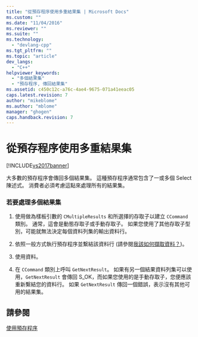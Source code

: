 ```yaml
---
title: "從預存程序使用多重結果集 | Microsoft Docs"
ms.custom: ""
ms.date: "11/04/2016"
ms.reviewer: ""
ms.suite: ""
ms.technology: 
  - "devlang-cpp"
ms.tgt_pltfrm: ""
ms.topic: "article"
dev_langs: 
  - "C++"
helpviewer_keywords: 
  - "多個結果集"
  - "預存程序, 傳回結果集"
ms.assetid: c450c12c-a76c-4ae4-9675-071a41eeac05
caps.latest.revision: 7
author: "mikeblome"
ms.author: "mblome"
manager: "ghogen"
caps.handback.revision: 7
---
```

# 從預存程序使用多重結果集
[!INCLUDE[vs2017banner](../../assembler/inline/includes/vs2017banner.md)]

大多數的預存程序會傳回多個結果集。  這種預存程序通常包含了一或多個 Select 陳述式。  消費者必須考慮這點來處理所有的結果集。  
  
### 若要處理多個結果集  
  
1.  使用做為樣板引數的 `CMultipleResults` 和所選擇的存取子以建立 `CCommand` 類別。  通常，這會是動態存取子或手動存取子。  如果您使用了其他存取子型別，可能就無法決定每個資料列集的輸出資料行。  
  
2.  依照一般方式執行預存程序並繫結該資料行 \(請參閱[我該如何擷取資料？](../../data/oledb/fetching-data.md)\)。  
  
3.  使用資料。  
  
4.  在 `CCommand` 類別上呼叫 `GetNextResult`。  如果有另一個結果資料列集可以使用，`GetNextResult` 會傳回 S\_OK，而如果您使用的是手動存取子，您便應該重新繫結您的資料行。  如果 `GetNextResult` 傳回一個錯誤，表示沒有其他可用的結果集。  
  
## 請參閱  
 [使用預存程序](../../data/oledb/using-stored-procedures.md)